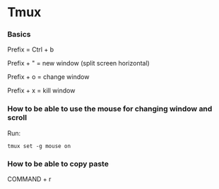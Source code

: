 
# Tmux

### Basics
Prefix = Ctrl + b

Prefix + " = new window (split screen horizontal)

Prefix + o = change window

Prefix + x = kill window

### How to be able to use the mouse for changing window and scroll
Run:
```
tmux set -g mouse on
```

### How to be able to copy paste
COMMAND + r
